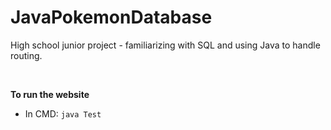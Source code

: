 # JavaPokemonDatabase

High school junior project - familiarizing with SQL and using Java to handle routing.

<br>

**To run the website**
- In CMD: `java Test`
